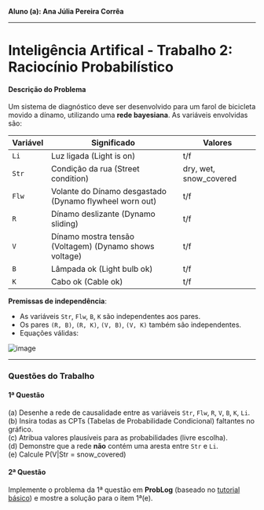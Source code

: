 **Aluno (a): Ana Júlia Pereira Corrêa**
____

# Inteligência Artifical - Trabalho 2: Raciocínio Probabilístico

#### Descrição do Problema  
Um sistema de diagnóstico deve ser desenvolvido para um farol de bicicleta movido a dínamo, utilizando uma **rede bayesiana**. As variáveis envolvidas são:  

| Variável | Significado | Valores |
|----------|-------------|---------|
| `Li`     | Luz ligada (Light is on) | t/f |
| `Str`    | Condição da rua (Street condition) | dry, wet, snow_covered |
| `Flw`    | Volante do Dínamo desgastado (Dynamo flywheel worn out) | t/f |
| `R`      | Dínamo deslizante (Dynamo sliding) | t/f |
| `V`      | Dínamo mostra tensão (Voltagem) (Dynamo shows voltage) | t/f |
| `B`      | Lâmpada ok (Light bulb ok) | t/f |
| `K`      | Cabo ok (Cable ok) | t/f |

**Premissas de independência**:  
- As variáveis `Str`, `Flw`, `B`, `K` são independentes aos pares.  
- Os pares `(R, B)`, `(R, K)`, `(V, B)`, `(V, K)` também são independentes.  
- Equações válidas:  

![image](https://github.com/user-attachments/assets/c238e5e7-583f-4f02-8817-97a3056723a6)

---

### Questões do Trabalho  

#### **1ª Questão**  
(a) Desenhe a rede de causalidade entre as variáveis `Str`, `Flw`, `R`, `V`, `B`, `K`, `Li`.  
(b) Insira todas as CPTs (Tabelas de Probabilidade Condicional) faltantes no gráfico.  
(c) Atribua valores plausíveis para as probabilidades (livre escolha).  
(d) Demonstre que a rede **não** contém uma aresta entre `Str` e `Li`.  
(e) Calcule P(V|Str = snow_covered)

#### **2ª Questão**  
Implemente o problema da 1ª questão em **ProbLog** (baseado no [tutorial básico](https://dtai.cs.kuleuven.be/problog/tutorial/basic/02_bayes.html)) e mostre a solução para o item 1ª(e).  
